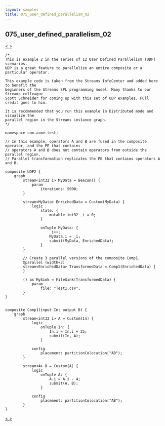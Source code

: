 ```yaml
---
layout: samples
title: 075_user_defined_parallelism_02
---
```


## 075_user_defined_parallelism_02

<div class="sampleNav"><a class="button" href="../074_user_defined_parallelism_01_UDP1.spl/"> < </a><a class="button" href="../076_user_defined_parallelism_03_UDP3.spl/"> > </a>
</div>

~~~~~~
/*
This is example 2 in the series of 12 User Defined Parallelism (UDP) scenarios.
UDP is a great feature to parallelize an entire composite or a particular operator.

This example code is taken from the Streams InfoCenter and added here to benefit the
beginners of the Streams SPL programming model. Many thanks to our Streams colleague
Scott Schneider for coming up with this set of UDP examples. Full credit goes to him.

It is recommended that you run this example in Distributed mode and visualize the
parallel region in the Streams instance graph.
*/

namespace com.acme.test;

// In this example, operators A and B are fused in the composite operator, and the PE that contains 
// operators A and B does not contain operators from outside the parallel region.
// Parallel transformation replicates the PE that contains operators A and B.

composite UDP2 {
	graph
		stream<int32 i> MyData = Beacon() {
			param
				iterations: 5000; 
		}

		stream<MyData> EnrichedData = Custom(MyData) {
			logic
				state: {
					mutable int32 _i = 0;
				}
				
				onTuple MyData: {
					_i++;
					MyData.i = _i;
					submit(MyData, EnrichedData);
				}
		}

		// Create 3 parallel versions of the composite Comp1.		
		@parallel (width=3)
		stream<EnrichedData> TransformedData = Comp1(EnrichedData) {
		}
		
		() as MySink = FileSink(TransformedData) {
			param
				file: "Test1.csv";
		}		
}


composite Comp1(input In; output B) {
	graph
		stream<int32 i> A = Custom(In) {
			logic
				onTuple In: {
					In.i = In.i + 25;
					submit(In, A);
				}
				
			config
				placement: partitionColocation("AB");
		}
		
		stream<A> B = Custom(A) {
			logic
				onTuple A: {
					A.i = A.i - 4;
					submit(A, B);
				}
				
			config
				placement: partitionColocation("AB");		
		}
}
~~~~~~

<div class="sampleNav"><a class="button" href="../074_user_defined_parallelism_01_UDP1.spl/"> < </a><a class="button" href="../076_user_defined_parallelism_03_UDP3.spl/"> > </a>
</div>

